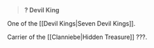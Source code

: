 >**? Devil King**

One of the [[Devil Kings|Seven Devil Kings]].

Carrier of the [[Clanniebe|Hidden Treasure]] ???.